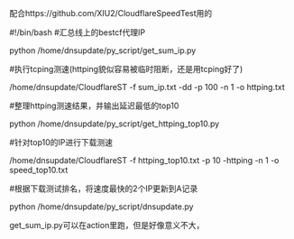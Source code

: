 配合https://github.com/XIU2/CloudflareSpeedTest用的

#!/bin/bash
#汇总线上的bestcf代理IP

python /home/dnsupdate/py_script/get_sum_ip.py

#执行tcping测速(httping貌似容易被临时阻断，还是用tcping好了)

/home/dnsupdate/CloudflareST -f sum_ip.txt -dd -p 100 -n 1 -o httping.txt

#整理httping测速结果，并输出延迟最低的top10

python /home/dnsupdate/py_script/get_httping_top10.py

#针对top10的IP进行下载测速

/home/dnsupdate/CloudflareST -f httping_top10.txt -p 10 -httping -n 1 -o speed_top10.txt

#根据下载测试排名，将速度最快的2个IP更新到A记录

python /home/dnsupdate/py_script/dnsupdate.py

get_sum_ip.py可以在action里跑，但是好像意义不大，
